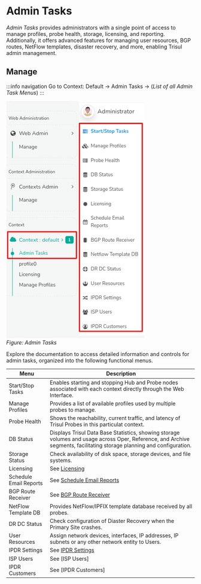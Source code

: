 # Admin Tasks

*Admin Tasks* provides administrators with a single point of access to manage profiles, probe health, storage, licensing, and reporting. Additionally, it offers advanced features for managing user resources, BGP routes, NetFlow templates, disaster recovery, and more, enabling Trisul admin management.

## Manage

:::info navigation
Go to Context: Default &rarr; Admin Tasks &rarr; (*List of all Admin Task Menus*)
:::

![](images/admintasks_menu.png)  
*Figure: Admin Tasks*

Explore the documentation to access detailed information and controls for admin tasks, organized into the following functional menus.

| Menu                   | Description                                         |
| ---------------------- | --------------------------------------------------- |
| Start/Stop Tasks       | Enables starting and stopping Hub and Probe nodes associated with each context directly through the Web Interface.                                                     |
| Manage Profiles        | Provides a list of available profiles used by multiple probes to manage.                                                                        |
| Probe Health           | Shows the reachability, current traffic, and latency of Trisul Probes in this particulat context.                                                                       |
| DB Status              | Displays Trisul Data Base Statistics, showing storage volumes and usage across Oper, Reference, and Archive segments, facilitating storage planning and configuration. |
| Storage Status         | Check availability of disk space, storage devices, and file systems. |
| Licensing              | See [Licensing](/docs/ag/license/intro)           |
| Schedule Email Reports | See [Schedule Email Reports](/docs/ug/reports/schedreports) |
| BGP Route Receiver     | See [BGP Route Receiver](/docs/isp/bgp#i-bgp-route-receiver) |
| NetFlow Template DB    | Provides NetFlow/IPFIX template database received by all probes. |
| DR DC Status           | Check configuration of Diaster Recovery when the Primary Site crashes. |
| User Resources         | Assign network devices, interfaces, IP addresses, IP subnets or any other network entity to Users.                                                                     |
| IPDR Settings          |  See [IPDR Settings](/docs/ipdr/ipdr-settings)     |
| ISP Users              |  See [ISP Users]                                   |
| IPDR Customers         |  See [IPDR Customers]                              |
